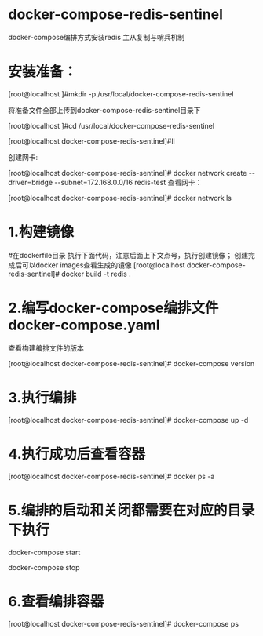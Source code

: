 # docker-compose-redis-sentinel
docker-compose编排方式安装redis 主从复制与哨兵机制

         
# 安装准备：
[root@localhost ]#mkdir -p  /usr/local/docker-compose-redis-sentinel

将准备文件全部上传到docker-compose-redis-sentinel目录下

[root@localhost ]#cd /usr/local/docker-compose-redis-sentinel

[root@localhost docker-compose-redis-sentinel]#ll

创建网卡:

[root@localhost docker-compose-redis-sentinel]# docker network create --driver=bridge --subnet=172.168.0.0/16 redis-test
查看网卡：

[root@localhost docker-compose-redis-sentinel]# docker network ls


# 1.构建镜像

#在dockerfile目录 执行下面代码，注意后面上下文点号，执行创建镜像；
创建完成后可以docker images查看生成的镜像
[root@localhost docker-compose-redis-sentinel]# docker build -t redis .


# 2.编写docker-compose编排文件docker-compose.yaml

查看构建编排文件的版本

[root@localhost docker-compose-redis-sentinel]# docker-compose version


# 3.执行编排
[root@localhost docker-compose-redis-sentinel]# docker-compose up -d




# 4.执行成功后查看容器
[root@localhost docker-compose-redis-sentinel]# docker ps -a


# 5.编排的启动和关闭都需要在对应的目录下执行

docker-compose start

docker-compose stop

# 6.查看编排容器
[root@localhost docker-compose-redis-sentinel]# docker-compose ps



